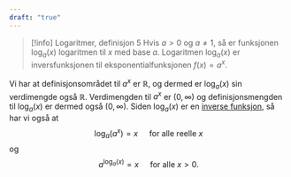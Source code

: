 ```yaml
---
draft: "true"
---
```

> [!info] Logaritmer, definisjon 5
> Hvis $a>0$ og $a\neq 1$, så er funksjonen $\log_a(x)$ logaritmen til $x$ med base $a$. Logaritmen $\log_a(x)$ er inversfunksjonen til eksponentialfunksjonen $f(x)=a^x$.

Vi har at definisjonsområdet til $a^x$ er $\mathbb{R}$, og dermed er $\log_a(x)$ sin verdimengde også $\mathbb{R}$. Verdimengden til $a^x$ er $(0,\infty)$ og definisjonsmengden til $\log_a(x)$ er dermed også $(0,\infty)$. Siden $\log_a(x)$ er en [inverse funksjon](Kapittel%203%20-%20transendentale%20funksjoner/3.1.1%20Inverse%20funksjoner.md), så har vi også at
$$\log_a(a^x)=x \quad \text{ for alle reelle } x$$
og
$$a^{\log_a(x)}=x \quad \text{ for alle } x > 0.$$
